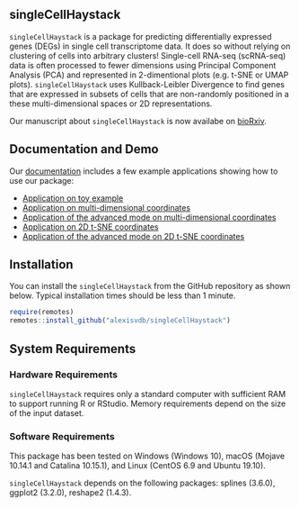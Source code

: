 
<!-- README.md is generated from README.Rmd. Please edit that file -->

## singleCellHaystack

`singleCellHaystack` is a package for predicting differentially
expressed genes (DEGs) in single cell transcriptome data. It does so
without relying on clustering of cells into arbitrary clusters\!
Single-cell RNA-seq (scRNA-seq) data is often processed to fewer
dimensions using Principal Component Analysis (PCA) and represented in
2-dimentional plots (e.g. t-SNE or UMAP plots). `singleCellHaystack`
uses Kullback-Leibler Divergence to find genes that are expressed in
subsets of cells that are non-randomly positioned in a these
multi-dimensional spaces or 2D representations.

Our manuscript about `singleCellHaystack` is now availabe on
[bioRxiv](https://www.biorxiv.org/content/10.1101/557967v3).

## Documentation and Demo

Our [documentation](https://alexisvdb.github.io/singleCellHaystack/)
includes a few example applications showing how to use our package:

  - [Application on toy example](articles/a01_toy_example.html)
  - [Application on multi-dimensional
    coordinates](articles/examples/a02_example_highD_default.html)
  - [Application of the advanced mode on multi-dimensional
    coordinates](articles/examples/a03_example_highD_advanced.html)
  - [Application on 2D t-SNE
    coordinates](articles/examples/a04_example_tsne2D_default.html)
  - [Application of the advanced mode on 2D t-SNE
    coordinates](articles/examples/a05_example_tsne2D_advanced.html)

## Installation

<!-- You can install the released version of singleCellHaystack from [CRAN](https://CRAN.R-project.org) with: -->

<!-- ``` r -->

<!-- install.packages("singleCellHaystack") -->

<!-- ``` -->

You can install the `singleCellHaystack` from the GitHub repository as
shown below. Typical installation times should be less than 1 minute.

``` r
require(remotes)
remotes::install_github("alexisvdb/singleCellHaystack")
```

## System Requirements

### Hardware Requirements

`singleCellHaystack` requires only a standard computer with sufficient
RAM to support running R or RStudio. Memory requirements depend on the
size of the input dataset.

### Software Requirements

This package has been tested on Windows (Windows 10), macOS (Mojave
10.14.1 and Catalina 10.15.1), and Linux (CentOS 6.9 and Ubuntu 19.10).

`singleCellHaystack` depends on the following packages: splines (3.6.0),
ggplot2 (3.2.0), reshape2 (1.4.3).
